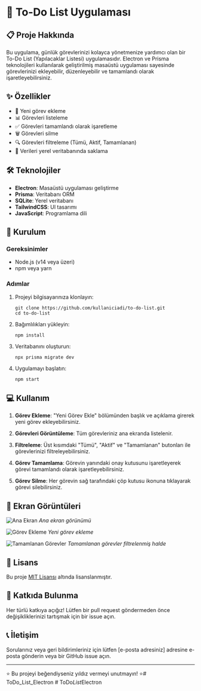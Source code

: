 # 📝 To-Do List Uygulaması

## 📋 Proje Hakkında

Bu uygulama, günlük görevlerinizi kolayca yönetmenize yardımcı olan bir To-Do List (Yapılacaklar Listesi) uygulamasıdır. Electron ve Prisma teknolojileri kullanılarak geliştirilmiş masaüstü uygulaması sayesinde görevlerinizi ekleyebilir, düzenleyebilir ve tamamlandı olarak işaretleyebilirsiniz.

## ✨ Özellikler

- 📌 Yeni görev ekleme
- 📊 Görevleri listeleme
- ✅ Görevleri tamamlandı olarak işaretleme
- 🗑️ Görevleri silme
- 🔍 Görevleri filtreleme (Tümü, Aktif, Tamamlanan)
- 💾 Verileri yerel veritabanında saklama

## 🛠️ Teknolojiler

- **Electron**: Masaüstü uygulaması geliştirme
- **Prisma**: Veritabanı ORM
- **SQLite**: Yerel veritabanı
- **TailwindCSS**: UI tasarımı
- **JavaScript**: Programlama dili

## 🚀 Kurulum

### Gereksinimler

- Node.js (v14 veya üzeri)
- npm veya yarn

### Adımlar

1. Projeyi bilgisayarınıza klonlayın:
   ```
   git clone https://github.com/kullaniciadi/to-do-list.git
   cd to-do-list
   ```

2. Bağımlılıkları yükleyin:
   ```
   npm install
   ```

3. Veritabanını oluşturun:
   ```
   npx prisma migrate dev
   ```

4. Uygulamayı başlatın:
   ```
   npm start
   ```

## 💻 Kullanım

1. **Görev Ekleme**: "Yeni Görev Ekle" bölümünden başlık ve açıklama girerek yeni görev ekleyebilirsiniz.

2. **Görevleri Görüntüleme**: Tüm görevleriniz ana ekranda listelenir.

3. **Filtreleme**: Üst kısımdaki "Tümü", "Aktif" ve "Tamamlanan" butonları ile görevlerinizi filtreleyebilirsiniz.

4. **Görev Tamamlama**: Görevin yanındaki onay kutusunu işaretleyerek görevi tamamlandı olarak işaretleyebilirsiniz.

5. **Görev Silme**: Her görevin sağ tarafındaki çöp kutusu ikonuna tıklayarak görevi silebilirsiniz.

## 📸 Ekran Görüntüleri

![Ana Ekran](screenshots/ana-ekran.png)
*Ana ekran görünümü*

![Görev Ekleme](screenshots/gorev-ekleme.png)
*Yeni görev ekleme*

![Tamamlanan Görevler](screenshots/tamamlanan-gorevler.png)
*Tamamlanan görevler filtrelenmiş halde*

## 📄 Lisans

Bu proje [MIT Lisansı](LICENSE) altında lisanslanmıştır.

## 🤝 Katkıda Bulunma

Her türlü katkıya açığız! Lütfen bir pull request göndermeden önce değişikliklerinizi tartışmak için bir issue açın.

## 📞 İletişim

Sorularınız veya geri bildirimleriniz için lütfen [e-posta adresiniz] adresine e-posta gönderin veya bir GitHub issue açın.

---

⭐️ Bu projeyi beğendiyseniz yıldız vermeyi unutmayın! ⭐️# ToDo_List_Electron
#   T o D o _ L i s t _ E l e c t r o n  
 